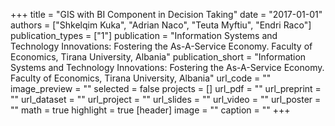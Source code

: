 +++
title = "GIS with BI Component in Decision Taking"
date = "2017-01-01"
authors = ["Shkelqim Kuka", "Adrian Naco", "Teuta Myftiu", "Endri Raco"]
publication_types = ["1"]
publication = "Information Systems and Technology Innovations: Fostering the As-A-Service Economy.  Faculty of Economics, Tirana University, Albania"
publication_short = "Information Systems and Technology Innovations: Fostering the As-A-Service Economy.  Faculty of Economics, Tirana University, Albania"
url_code = ""
image_preview = ""
selected = false
projects = []
url_pdf = ""
url_preprint = ""
url_dataset = ""
url_project = ""
url_slides = ""
url_video = ""
url_poster = ""
math = true
highlight = true
[header]
image = ""
caption = ""
+++
